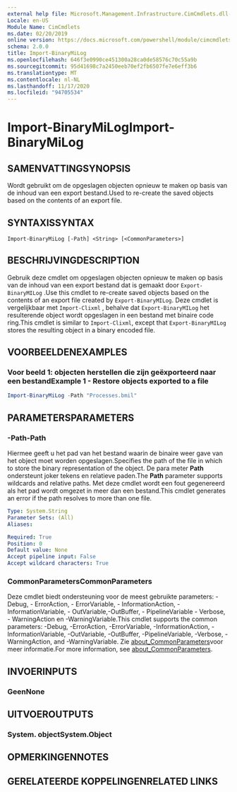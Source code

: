 ```yaml
---
external help file: Microsoft.Management.Infrastructure.CimCmdlets.dll-Help.xml
Locale: en-US
Module Name: CimCmdlets
ms.date: 02/20/2019
online version: https://docs.microsoft.com/powershell/module/cimcmdlets/import-binarymilog?WT.mc_id=ps-gethelp
schema: 2.0.0
title: Import-BinaryMiLog
ms.openlocfilehash: 646f3e0990ce451300a28ca0de58576c70c55a9b
ms.sourcegitcommit: 95d41698c7a2450eeb70ef2fb6507fe7e6eff3b6
ms.translationtype: MT
ms.contentlocale: nl-NL
ms.lasthandoff: 11/17/2020
ms.locfileid: "94705534"
---
```

# <span data-ttu-id="623cd-102">Import-BinaryMiLog</span><span class="sxs-lookup"><span data-stu-id="623cd-102">Import-BinaryMiLog</span></span>

## <span data-ttu-id="623cd-103">SAMENVATTING</span><span class="sxs-lookup"><span data-stu-id="623cd-103">SYNOPSIS</span></span>
<span data-ttu-id="623cd-104">Wordt gebruikt om de opgeslagen objecten opnieuw te maken op basis van de inhoud van een export bestand.</span><span class="sxs-lookup"><span data-stu-id="623cd-104">Used to re-create the saved objects based on the contents of an export file.</span></span>

## <span data-ttu-id="623cd-105">SYNTAXIS</span><span class="sxs-lookup"><span data-stu-id="623cd-105">SYNTAX</span></span>

```
Import-BinaryMiLog [-Path] <String> [<CommonParameters>]
```

## <span data-ttu-id="623cd-106">BESCHRIJVING</span><span class="sxs-lookup"><span data-stu-id="623cd-106">DESCRIPTION</span></span>

<span data-ttu-id="623cd-107">Gebruik deze cmdlet om opgeslagen objecten opnieuw te maken op basis van de inhoud van een export bestand dat is gemaakt door `Export-BinaryMILog` .</span><span class="sxs-lookup"><span data-stu-id="623cd-107">Use this cmdlet to re-create saved objects based on the contents of an export file created by `Export-BinaryMILog`.</span></span> <span data-ttu-id="623cd-108">Deze cmdlet is vergelijkbaar met `Import-Clixml` , behalve dat `Export-BinaryMILog` het resulterende object wordt opgeslagen in een bestand met binaire code ring.</span><span class="sxs-lookup"><span data-stu-id="623cd-108">This cmdlet is similar to `Import-Clixml`, except that `Export-BinaryMILog` stores the resulting object in a binary encoded file.</span></span>

## <span data-ttu-id="623cd-109">VOORBEELDEN</span><span class="sxs-lookup"><span data-stu-id="623cd-109">EXAMPLES</span></span>

### <span data-ttu-id="623cd-110">Voor beeld 1: objecten herstellen die zijn geëxporteerd naar een bestand</span><span class="sxs-lookup"><span data-stu-id="623cd-110">Example 1 - Restore objects exported to a file</span></span>

```powershell
Import-BinaryMiLog -Path "Processes.bmil"
```

## <span data-ttu-id="623cd-111">PARAMETERS</span><span class="sxs-lookup"><span data-stu-id="623cd-111">PARAMETERS</span></span>

### <span data-ttu-id="623cd-112">-Path</span><span class="sxs-lookup"><span data-stu-id="623cd-112">-Path</span></span>

<span data-ttu-id="623cd-113">Hiermee geeft u het pad van het bestand waarin de binaire weer gave van het object moet worden opgeslagen.</span><span class="sxs-lookup"><span data-stu-id="623cd-113">Specifies the path of the file in which to store the binary representation of the object.</span></span> <span data-ttu-id="623cd-114">De para meter **Path** ondersteunt joker tekens en relatieve paden.</span><span class="sxs-lookup"><span data-stu-id="623cd-114">The **Path** parameter supports wildcards and relative paths.</span></span> <span data-ttu-id="623cd-115">Met deze cmdlet wordt een fout gegenereerd als het pad wordt omgezet in meer dan een bestand.</span><span class="sxs-lookup"><span data-stu-id="623cd-115">This cmdlet generates an error if the path resolves to more than one file.</span></span>

```yaml
Type: System.String
Parameter Sets: (All)
Aliases:

Required: True
Position: 0
Default value: None
Accept pipeline input: False
Accept wildcard characters: True
```

### <span data-ttu-id="623cd-116">CommonParameters</span><span class="sxs-lookup"><span data-stu-id="623cd-116">CommonParameters</span></span>
<span data-ttu-id="623cd-117">Deze cmdlet biedt ondersteuning voor de meest gebruikte parameters: -Debug, - ErrorAction, - ErrorVariable, - InformationAction, -InformationVariable, - OutVariable,-OutBuffer, - PipelineVariable - Verbose, - WarningAction en -WarningVariable.</span><span class="sxs-lookup"><span data-stu-id="623cd-117">This cmdlet supports the common parameters: -Debug, -ErrorAction, -ErrorVariable, -InformationAction, -InformationVariable, -OutVariable, -OutBuffer, -PipelineVariable, -Verbose, -WarningAction, and -WarningVariable.</span></span> <span data-ttu-id="623cd-118">Zie [about_CommonParameters](https://go.microsoft.com/fwlink/?LinkID=113216)voor meer informatie.</span><span class="sxs-lookup"><span data-stu-id="623cd-118">For more information, see [about_CommonParameters](https://go.microsoft.com/fwlink/?LinkID=113216).</span></span>

## <span data-ttu-id="623cd-119">INVOER</span><span class="sxs-lookup"><span data-stu-id="623cd-119">INPUTS</span></span>

### <span data-ttu-id="623cd-120">Geen</span><span class="sxs-lookup"><span data-stu-id="623cd-120">None</span></span>

## <span data-ttu-id="623cd-121">UITVOER</span><span class="sxs-lookup"><span data-stu-id="623cd-121">OUTPUTS</span></span>

### <span data-ttu-id="623cd-122">System. object</span><span class="sxs-lookup"><span data-stu-id="623cd-122">System.Object</span></span>

## <span data-ttu-id="623cd-123">OPMERKINGEN</span><span class="sxs-lookup"><span data-stu-id="623cd-123">NOTES</span></span>

## <span data-ttu-id="623cd-124">GERELATEERDE KOPPELINGEN</span><span class="sxs-lookup"><span data-stu-id="623cd-124">RELATED LINKS</span></span>
